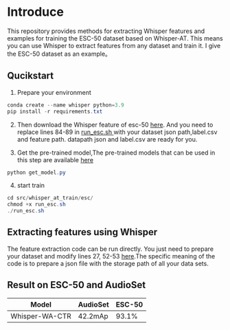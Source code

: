 # Introduce

This repository provides methods for extracting Whisper features and examples for training the ESC-50 dataset based on Whisper-AT. This means you can use Whisper to extract features from any dataset and train it.
I give the ESC-50 dataset as an example。

## Qucikstart

1. Prepare your environment

```java
conda create --name whisper python=3.9
pip install -r requirements.txt 
```

2. Then download the Whisper feature of esc-50 [here](https://www.dropbox.com/s/hmmdopfjlq3o3vs/esc_feat.zip?dl=1). And you need to replace lines 84-89 in [run_esc.sh ](https://github.com/LithiumZhou/EfficentWhisper/blob/main/src/whisper_at_train/esc-50/run_esc.sh)with your dataset json path,label.csv and feature path. datapath json and label.csv are ready for you.

3. Get the pre-trained model,The pre-trained models that can be used in this step are available [here](https://github.com/LithiumZhou/EfficentWhisper/tree/main/pretrained_models)

```java
python get_model.py
```

4. start train 

```java
cd src/whisper_at_train/esc/
chmod +x run_esc.sh
./run_esc.sh
```

## Extracting features using Whisper

The feature extraction code can be run directly. You just need to prepare your dataset and modify lines 27, 52-53 [here](https://github.com/LithiumZhou/EfficentWhisper/blob/main/src/whisper_at_train/intermediate_feat_extract/extract_esc_whisper.py).The specific meaning of the code is to prepare a json file with the storage path of all your data sets.



## Result on ESC-50 and AudioSet

| Model          | AudioSet | ESC-50 |
| ----- | -------- | ------ |
| Whisper-WA-CTR | 42.2mAp  | 93.1%  |

